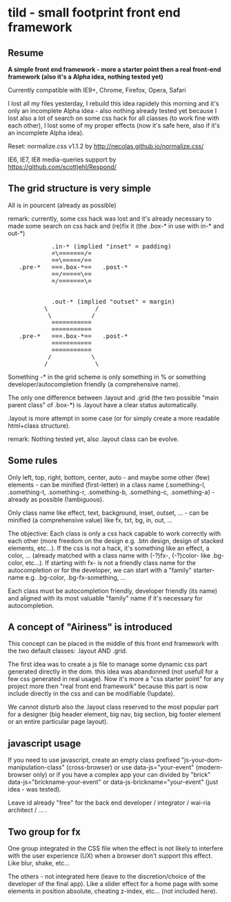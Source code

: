 tild - small footprint front end framework
==========================================

Resume
------

**A simple front end framework - more a starter point then a real front-end framework (also it's a Alpha idea, nothing tested yet)**

Currently compatible with IE9+, Chrome, Firefox, Opera, Safari

I lost all my files yesterday, I rebuild this idea rapidely this morning and it's only an incomplete Alpha idea - also nothing already tested yet because I lost also a lot of search on some css hack for all classes (to work fine with each other), I lost some of my proper effects (now it's safe here, also if it's an incomplete Alpha idea).

Reset: normalize.css v1.1.2 by http://necolas.github.io/normalize.css/

IE6, IE7, IE8 media-queries support by https://github.com/scottjehl/Respond/

The grid structure is very simple
---------------------------------

All is in pourcent (already as possible) 

remark: currently, some css hack was lost and it's already necessary to made some search on css hack and (re)fix it (the .box-* in use with in-* and out-*)

<pre>
            .in-* (implied "inset" = padding)
            =\=======/=
            ==\=====/==
   .pre-*   ===.box-*==   .post-*
            ==/=====\==
            =/=======\=


            .out-* (implied "outset" = margin)
          \             / 
           \           /
            ===========
            ===========
   .pre-*   ===.box-*==   .post-*
            ===========
            ===========
           /           \
          /             \
</pre>

Something -* in the grid scheme is only something in % or something developer/autocompletion friendly (a comprehensive name).

The only one difference between .layout and .grid (the two possible "main parent class" of .box-*) is .layout have a clear status automatically.

.layout is more attempt in some case (or for simply create a more readable html+class structure). 

remark: Nothing tested yet, also .layout class can be evolve.

Some rules
----------

Only left, top, right, bottom, center, auto - and maybe some other (few) elements - can be minified (first-letter) in a class name (.something-l, .something-t, .something-r, .something-b, .something-c, .something-a) - already as possible (!ambiguous).

Only class name like effect, text, background, inset, outset, ... - can be minified (a comprehensive value) like fx, txt, bg, in, out, ...

The objective: Each class is only a css hack capable to work correctly with each other (more freedom on the design e.g. .btn design, design of stacked elements, etc...). If the css is not a hack, it's something like an effect, a color, ... (already matched with a class name with (-?)fx-, (-?)color- like .bg-color, etc...). If starting with fx- is not a friendly class name for the autocompletion or for the developer, we can start with a "family" starter-name e.g. .bg-color, .bg-fx-something, ...

Each class must be autocompletion friendly, developer friendly (its name) and aligned with its most valuable "family" name if it's necessary for autocompletion.

A concept of "Airiness" is introduced
-------------------------------------

This concept can be placed in the middle of this front end framework with the two default classes: .layout AND .grid.

The first idea was to create a js file to manage some dynamic css part generated directly in the dom. this idea was abandonned (not usefull for a few css generated in real usage). Now it's more a "css starter point" for any project more then "real front end framework" because this part is now include directly in the css and can be modifiable (!update).

We cannot disturb also the .layout class reserved to the most popular part for a designer (big header element, big nav, big section, big footer element or an entire particular page layout).

javascript usage
----------------

If you need to use javascript, create an empty class prefixed "js-your-dom-manipulation-class" (cross-browser) or use data-js="your-event" (modern-browser only) or if you have a complex app your can divided by "brick" data-js="brickname-your-event" or data-js-brickname="your-event" (just idea - was tested).

Leave id already "free" for the back end developer / integrator / wai-ria architect / ... .

Two group for fx
----------------

One group integrated in the CSS file when the effect is not likely to interfere with the user experience (UX) when a browser don't support this effect. Like blur, shake, etc...

The others - not integrated here (leave to the discretion/choice of the developer of the final app). Like a slider effect for a home page with some elements in position absolute, cheating z-index, etc... (not included here).